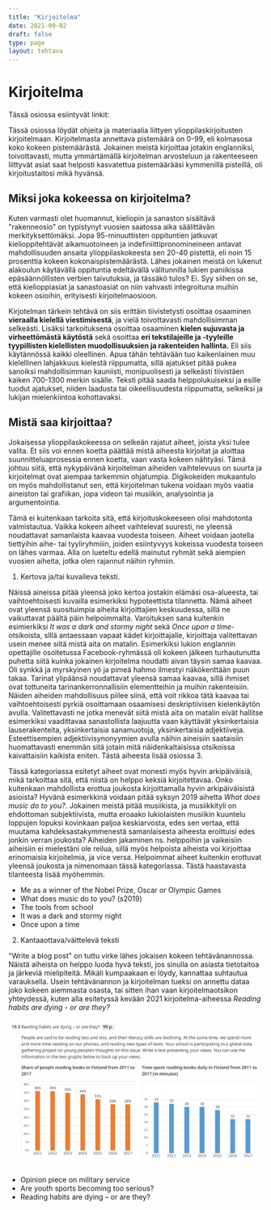 ```yaml
---
title: "Kirjoitelma"
date: 2021-09-02
draft: false
type: page
layout: tehtava
---
```

# Kirjoitelma

Tässä osiossa esiintyvät linkit:

Tässä osiossa löydät ohjeita ja materiaalia liittyen ylioppilaskirjoitusten kirjoitelmaan. Kirjoitelmasta annettava pistemäärä on 0-99, eli kolmasosa koko kokeen pistemäärästä. Jokainen meistä kirjoittaa jotakin englanniksi, toivottavasti, mutta ymmärtämällä kirjoitelman arvosteluun ja rakenteeseen liittyvät asiat saat helposti kasvatettua pistemäärääsi kymmenillä pisteillä, oli kirjoitustaitosi mikä hyvänsä.

## Miksi joka kokeessa on kirjoitelma?

Kuten varmasti olet huomannut, kieliopin ja sanaston sisältävä "rakenneosio" on typistynyt vuosien saatossa aika säälittävän merkityksettömäksi. Jopa 95-minuuttisten oppituntien jatkuvat kielioppitehtävät aikamuotoineen ja indefiniittipronomineineen antavat mahdollisuuden ansaita ylioppilaskokeesta sen 20-40 pistettä, eli noin 15 prosenttia kokeen kokonaispistemäärästä. Lähes jokainen meistä on lukenut alakoulun käytävällä oppituntia edeltävällä välitunnilla lukien paniikissa epäsäännöllisten verbien taivutuksia, ja tässäkö tulos? Ei. Syy siihen on se, että kielioppiasiat ja sanastoasiat on niin vahvasti integroituna muihin kokeen osioihin, erityisesti kirjoitelmaosioon. 

Kirjotelman tärkein tehtävä on siis erittäin tiivistetysti osoittaa osaaminen **vieraalla kielellä viestimisestä**, ja vielä toivottavasti mahdollisimman selkeästi. Lisäksi tarkoituksena osoittaa osaaminen **kielen sujuvasta ja virheettömästä käytöstä** sekä osoittaa **eri tekstilajeille ja -tyyleille tyypillisten kielellisten muodollisuuksien ja rakenteiden hallinta.** Eli siis käytännössä kaikki oleellinen. Apua tähän tehtävään  tuo kaikenlainen muu kielellinen lahjakkuus kielestä riippumatta, sillä ajatukset pitää pukea sanoiksi mahdollisimman kauniisti, monipuolisesti ja selkeästi tiivistäen kaiken 700-1300 merkin sisälle. Teksti pitää saada helppolukuiseksi ja esille tuodut ajatukset, niiden laadusta tai oikeellisuudesta riippumatta, selkeiksi ja lukijan mielenkiintoa kohottavaksi. 

## Mistä saa kirjoittaa?

Jokaisessa ylioppilaskokeessa on selkeän rajatut aiheet, joista yksi tulee valita. Et siis voi ennen koetta päättää mistä aiheesta kirjoitat ja aloittaa suunnitteluaprosessia ennen koetta, vaan vasta kokeen nähtyäsi. Tämä johtuu siitä, että nykypäivänä kirjoitelman aiheiden vaihtelevuus on suurta ja kirjoitelmat ovat aiempaa tarkemmin ohjatumpia. Digikokeiden mukaantulo on myös mahdollistanut sen, että kirjoitelman tukena voidaan myös vaatia aineiston tai grafiikan, jopa videon tai musiikin, analysointia ja argumentointia. 

Tämä ei kuitenkaan tarkoita sitä, että kirjoituskokeeseen olisi mahdotonta valmistautua. Vaikka kokeen aiheet vaihtelevat suuresti, ne yleensä noudattavat samanlaista kaavaa vuodesta toiseen. Aiheet voidaan jaotella tiettyihin aihe- tai tyyliryhmiiin, joiden esiintyvyys kokeissa vuodesta toiseen on lähes varmaa. Alla on lueteltu edellä mainutut ryhmät sekä aiempien vuosien aiheita, jotka olen rajannut näihin ryhmiin.

1. Kertova ja/tai kuvaileva teksti. 

Näissä aineissa pitää yleensä joko kertoa jostakin elämäsi osa-alueesta, tai vaihtoehtoisesti kuvailla esimerkiksi hypoteettista tilannetta. Nämä aiheet ovat yleensä suosituimpia aiheita kirjoittajien keskuudessa, sillä ne vaikuttavat päältä päin helpoimmalta. Varoituksen sana kuitenkin esimierkiksi _It was a dark and stormy night_ sekä _Once upon a time_-otsikoista, slllä antaessaan vapaat kädet kirjoittajalle, kirjoittaja valitettavan usein menee siitä mistä aita on matalin. Esimerkiksi lukion englannin opettajille osoitetussa Facebook-ryhmässä oli kokeen jälkeen turhautunutta puhetta siitä kuinka jokainen kirjoitelma noudatti aivan täysin samaa kaavaa. Oli synkkä ja myrskyinen yö ja pimeä hahmo ilmestyi näkökenttään puun takaa. Tarinat ylipäänsä noudattavat yleensä samaa kaavaa, sillä ihmiset ovat tottuneita tarinankerronnallisiin elementteihin ja muihin rakenteisiin. Näiden aiheiden mahdollisuus piilee siinä, että voit rikkoa tätä kaavaa tai vaihtoehtoisesti pyrkiä osoittamaan osaamisesi deskriptiivisen kielenkäytön avulla. Valitettavasti ne jotka menevät siitä mistä aita on matalin eivät hallitse esimerkiksi vaadittavaa sanastollista laajuutta vaan käyttävät yksinkertaisia lauserakenteita, yksinkertaisia sanamuotoja, yksinkertaisia adjektiiveja. Esteettisempien adjektiivisynonyymien avulla näihin aineisiin saataisiin huomattavasti enemmän sitä jotain mitä näidenkaltaisissa otsikoissa kaivattaisiin kaikista eniten. Tästä aiheesta lisää osiossa 3. 

Tässä kategoriassa esitetyt aiheet ovat monesti myös hyvin arkipäiväisiä, mikä tarkoittaa sitä, että niistä on helppo keksiä kirjoitettavaa. Onko kuitenkaan mahdollista erottua joukosta kirjoittamalla hyvin arkipäiväisistä asioista? Hyvänä esimerkkinä voidaan pitää syksyn 2019 aihetta _What does music do to you?_. Jokainen meistä pitää musiikista, ja musiikkityli on ehdottoman subjektiivista, mutta eroaako lukiolaisten musiikin kuuntelu loppujen lopuksi kovinkaan paljoa keskiarvosta, edes sen vertaa, että muutama kahdeksastakymmenestä samanlaisesta aiheesta eroittuisi edes jonkin verran joukosta? Aiheiden jakaminen ns. helppoihin ja vaikeisiin aiheisiin ei mielestäni ole reilua, sillä myös helpoista aiheista voi kirjoittaa erinomaisia kirjoitelmia, ja vice versa. Helpoimmat aiheet kuitenkin erottuvat yleensä joukosta ja nimenomaan tässä kategoriassa. Tästä haastavasta tilanteesta lisää myöhemmin. 

- Me as a winner of the Nobel Prize, Oscar or Olympic Games
- What does music do to you? (s2019)
- The tools from school
- It was a dark and stormy night
- Once upon a time 

2. Kantaaottava/väittelevä teksti

"Write a blog post" on tuttu virke lähes jokaisen kokeen tehtävänannossa. Näistä aiheista on helppo luoda hyvä teksti, jos sinulla on asiasta tietotaitoa ja järkeviä mielipiteitä. Mikäli kumpaakaan ei löydy, kannattaa suhtautua varauksella. Usein tehtävänannon ja kirjoitelman tueksi on annettu dataa joko kokeen aiemmasta osasta, tai sitten ihan vaan kirjoitelmaotsikon yhteydessä, kuten alla esitetyssä kevään 2021 kirjoitelma-aiheessa _Reading habits are dying - or are they?_

![Kevät 2021 - Lähde: YLE abitreenit](/img/sivukuvat/kirjoitelmaohje_data.jpg "Kevät 2021 - Lähde: YLE abitreenit")

- Opinion piece on military service
- Are youth sports becoming too serious?
- Reading habits are dying – or are they? 

